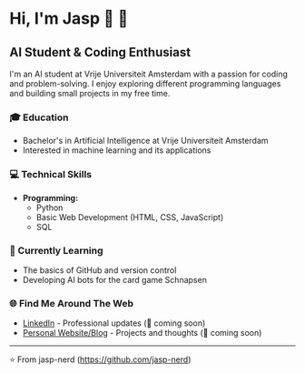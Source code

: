 # Hi, I'm Jasp 👋 🤖

## AI Student & Coding Enthusiast

I'm an AI student at Vrije Universiteit Amsterdam with a passion for coding and problem-solving. I enjoy exploring different programming languages and building small projects in my free time.

### 🎓 Education
- Bachelor's in Artificial Intelligence at Vrije Universiteit Amsterdam
- Interested in machine learning and its applications

### 💻 Technical Skills
- **Programming:**
  - Python
  - Basic Web Development (HTML, CSS, JavaScript)
  - SQL

### 🌱 Currently Learning
- The basics of GitHub and version control
- Developing AI bots for the card game Schnapsen

### 🌐 Find Me Around The Web
- [LinkedIn]() - Professional updates (🚧 coming soon)
- [Personal Website/Blog]() - Projects and thoughts (🚧 coming soon)

---
⭐️ From jasp-nerd (https://github.com/jasp-nerd)
